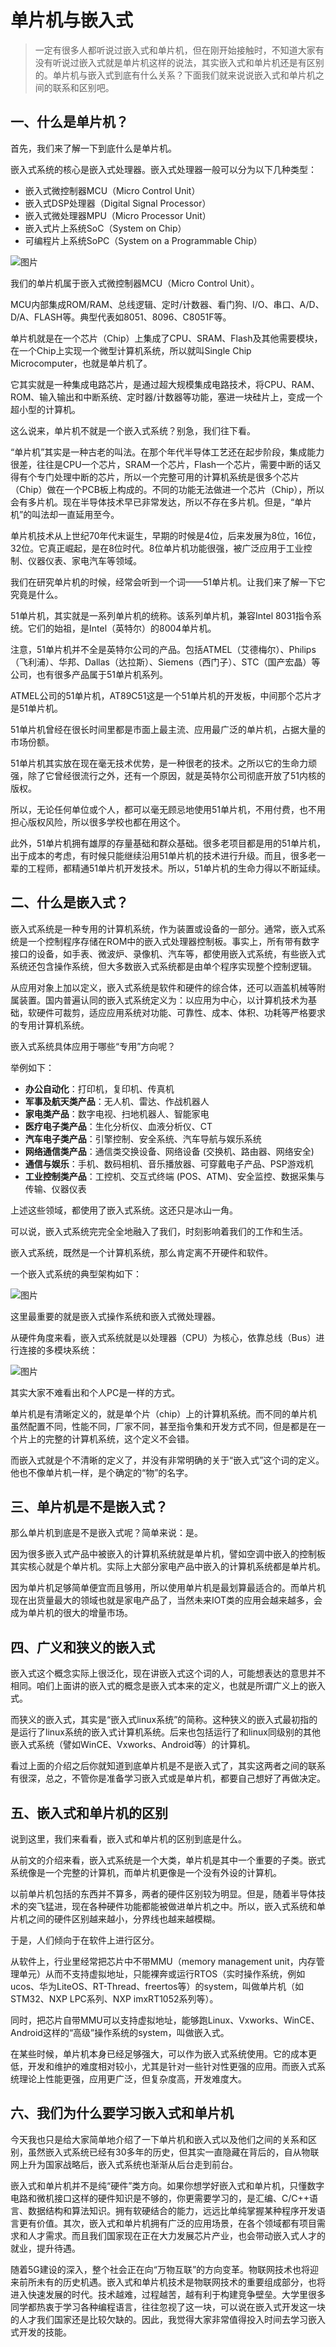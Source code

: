 # 单片机与嵌入式

> 一定有很多人都听说过嵌入式和单片机，但在刚开始接触时，不知道大家有没有听说过嵌入式就是单片机这样的说法，其实嵌入式和单片机还是有区别的。单片机与嵌入式到底有什么关系？下面我们就来说说嵌入式和单片机之间的联系和区别吧。



## 一、什么是单片机？

首先，我们来了解一下到底什么是单片机。



嵌入式系统的核心是嵌入式处理器。嵌入式处理器一般可以分为以下几种类型：

- 嵌入式微控制器MCU（Micro Control Unit）
- 嵌入式DSP处理器（Digital Signal Processor）
- 嵌入式微处理器MPU（Micro Processor Unit）
- 嵌入式片上系统SoC（System on Chip）
- 可编程片上系统SoPC（System on a Programmable Chip）

![图片](单片机与嵌入式.assets/640.jpg)

我们的单片机属于嵌入式微控制器MCU（Micro Control Unit）。



MCU内部集成ROM/RAM、总线逻辑、定时/计数器、看门狗、I/O、串口、A/D、D/A、FLASH等。典型代表如8051、8096、C8051F等。



单片机就是在一个芯片（Chip）上集成了CPU、SRAM、Flash及其他需要模块，在一个Chip上实现一个微型计算机系统，所以就叫Single Chip Microcomputer，也就是单片机了。



它其实就是一种集成电路芯片，是通过超大规模集成电路技术，将CPU、RAM、ROM、输入输出和中断系统、定时器/计数器等功能，塞进一块硅片上，变成一个超小型的计算机。



这么说来，单片机不就是一个嵌入式系统？别急，我们往下看。



“单片机”其实是一种古老的叫法。在那个年代半导体工艺还在起步阶段，集成能力很差，往往是CPU一个芯片，SRAM一个芯片，Flash一个芯片，需要中断的话又得有个专门处理中断的芯片，所以一个完整可用的计算机系统是很多个芯片（Chip）做在一个PCB板上构成的。不同的功能无法做进一个芯片（Chip），所以会有多片机。现在半导体技术早已非常发达，所以不存在多片机。但是，“单片机”的叫法却一直延用至今。



单片机技术从上世纪70年代末诞生，早期的时候是4位，后来发展为8位，16位，32位。它真正崛起，是在8位时代。8位单片机功能很强，被广泛应用于工业控制、仪器仪表、家电汽车等领域。



我们在研究单片机的时候，经常会听到一个词——51单片机。让我们来了解一下它究竟是什么。



51单片机，其实就是一系列单片机的统称。该系列单片机，兼容Intel 8031指令系统。它们的始祖，是Intel（英特尔）的8004单片机。



注意，51单片机并不全是英特尔公司的产品。包括ATMEL（艾德梅尔）、Philips（飞利浦）、华邦、Dallas（达拉斯）、Siemens（西门子）、STC（国产宏晶）等公司，也有很多产品属于51单片机系列。



ATMEL公司的51单片机，AT89C51这是一个51单片机的开发板，中间那个芯片才是51单片机。



51单片机曾经在很长时间里都是市面上最主流、应用最广泛的单片机，占据大量的市场份额。



51单片机其实放在现在毫无技术优势，是一种很老的技术。之所以它的生命力顽强，除了它曾经很流行之外，还有一个原因，就是英特尔公司彻底开放了51内核的版权。



所以，无论任何单位或个人，都可以毫无顾忌地使用51单片机，不用付费，也不用担心版权风险，所以很多学校也都在用这个。



此外，51单片机拥有雄厚的存量基础和群众基础。很多老项目都是用的51单片机，出于成本的考虑，有时候只能继续沿用51单片机的技术进行升级。而且，很多老一辈的工程师，都精通51单片机开发技术。所以，51单片机的生命力得以不断延续。

 

## 二、什么是嵌入式？

嵌入式系统是一种专用的计算机系统，作为装置或设备的一部分。通常，嵌入式系统是一个控制程序存储在ROM中的嵌入式处理器控制板。事实上，所有带有数字接口的设备，如手表、微波炉、录像机、汽车等，都使用嵌入式系统，有些嵌入式系统还包含操作系统，但大多数嵌入式系统都是由单个程序实现整个控制逻辑。



从应用对象上加以定义，嵌入式系统是软件和硬件的综合体，还可以涵盖机械等附属装置。国内普遍认同的嵌入式系统定义为：以应用为中心，以计算机技术为基础，软硬件可裁剪，适应应用系统对功能、可靠性、成本、体积、功耗等严格要求的专用计算机系统。



嵌入式系统具体应用于哪些“专用”方向呢？



举例如下：

- **办公自动化**：打印机，复印机、传真机
- **军事及航天类产品**：无人机、雷达、作战机器人
- **家电类产品**：数字电视、扫地机器人、智能家电
- **医疗电子类产品**：生化分析仪、血液分析仪、CT
- **汽车电子类产品**：引擎控制、安全系统、汽车导航与娱乐系统
- **网络通信类产品**：通信类交换设备、网络设备 (交换机、路由器、网络安全)
- **通信与娱乐**：手机、数码相机、音乐播放器、可穿戴电子产品、PSP游戏机
- **工业控制类产品**：工控机、交互式终端 (POS、ATM)、安全监控、数据采集与传输、仪器仪表



上述这些领域，都使用了嵌入式系统。这还只是冰山一角。



可以说，嵌入式系统完完全全地融入了我们，时刻影响着我们的工作和生活。

嵌入式系统，既然是一个计算机系统，那么肯定离不开硬件和软件。



一个嵌入式系统的典型架构如下：

![图片](单片机与嵌入式.assets/640.png)

这里最重要的就是嵌入式操作系统和嵌入式微处理器。



从硬件角度来看，嵌入式系统就是以处理器（CPU）为核心，依靠总线（Bus）进行连接的多模块系统：

![图片](单片机与嵌入式.assets/640-1669733495818.png)

其实大家不难看出和个人PC是一样的方式。



单片机是有清晰定义的，就是单个片（chip）上的计算机系统。而不同的单片机虽然配置不同，性能不同，厂家不同，甚至指令集和开发方式不同，但是都是在一个片上的完整的计算机系统，这个定义不会错。



而嵌入式就是个不清晰的定义了，并没有非常明确的关于“嵌入式”这个词的定义。他也不像单片机一样，是个确定的“物”的名字。

 

## 三、单片机是不是嵌入式？

那么单片机到底是不是嵌入式呢？简单来说：是。



因为很多嵌入式产品中被嵌入的计算机系统就是单片机，譬如空调中嵌入的控制板其实核心就是个单片机。实际上大部分家电产品中嵌入的计算机系统都是单片机。



因为单片机足够简单便宜而且够用，所以使用单片机是最划算最适合的。而单片机现在出货量最大的领域也就是家电产品了，当然未来IOT类的应用会越来越多，会成为单片机的很大的增量市场。

 

## **四、广义和狭义的嵌入式** 

嵌入式这个概念实际上很泛化，现在讲嵌入式这个词的人，可能想表达的意思并不相同。咱们上面讲的嵌入式的概念是嵌入式本来的定义，也就是所谓广义上的嵌入式。



而狭义的嵌入式，其实是“嵌入式linux系统”的简称。这种狭义的嵌入式最初指的是运行了linux系统的嵌入式计算机系统。后来也包括运行了和linux同级别的其他嵌入式系统（譬如WinCE、Vxworks、Android等）的计算机。



看过上面的介绍之后你就知道到底单片机是不是嵌入式了，其实这两者之间的联系有很深，总之，不管你是准备学习嵌入式或是单片机，都要自己想好了再做决定。

 

## **五、嵌入式和单片机的区别** 

说到这里，我们来看看，嵌入式和单片机的区别到底是什么。



从前文的介绍来看，嵌入式系统是一个大类，单片机是其中一个重要的子类。嵌式系统像是一个完整的计算机，而单片机更像是一个没有外设的计算机。



以前单片机包括的东西并不算多，两者的硬件区别较为明显。但是，随着半导体技术的突飞猛进，现在各种硬件功能都能被做进单片机之中。所以，嵌入式系统和单片机之间的硬件区别越来越小，分界线也越来越模糊。



于是，人们倾向于在软件上进行区分。



从软件上，行业里经常把芯片中不带MMU（memory management unit，内存管理单元）从而不支持虚拟地址，只能裸奔或运行RTOS（实时操作系统，例如ucos、华为LiteOS、RT-Thread、freertos等）的system，叫做单片机（如STM32、NXP LPC系列、NXP imxRT1052系列等）。



同时，把芯片自带MMU可以支持虚拟地址，能够跑Linux、Vxworks、WinCE、Android这样的“高级”操作系统的system，叫做嵌入式。



在某些时候，单片机本身已经足够强大，可以作为嵌入式系统使用。它的成本更低，开发和维护的难度相对较小，尤其是针对一些针对性更强的应用。而嵌入式系统理论上性能更强，应用更广泛，但复杂度高，开发难度大。

 

## **六、我们为什么要学习嵌入式和单片机** 

今天我也只是给大家简单地介绍了一下单片机和嵌入式以及他们之间的关系和区别，虽然嵌入式系统已经有30多年的历史，但其实一直隐藏在背后的，自从物联网上升为国家战略后，嵌入式系统也渐渐从后台走到前台。



嵌入式和单片机并不是纯“硬件”类方向。如果你想学好嵌入式和单片机，只懂数字电路和微机接口这样的硬件知识是不够的，你更需要学习的，是汇编、C/C++语言、数据结构和算法知识。拥有软硬结合的能力，远远比单纯掌握某种程序开发语言更有价值。其次，嵌入式和单片机拥有广泛的应用场景，在各个领域都有项目需求和人才需求。而且我们国家现在正在大力发展芯片产业，也会带动嵌入式人才的就业，提升待遇。



随着5G建设的深入，整个社会正在向“万物互联”的方向变革。物联网技术也将迎来前所未有的历史机遇。嵌入式和单片机技术是物联网技术的重要组成部分，也将进入快速发展的时代。技术越难，过程越苦，越有利于构建竞争壁垒。大学里很多同学都热衷于学习各种编程语言，往往忽视了这一块，可以说在嵌入式开发这一块的人才我们国家还是比较欠缺的。因此，我觉得大家非常值得投入时间去学习嵌入式开发的技能。 